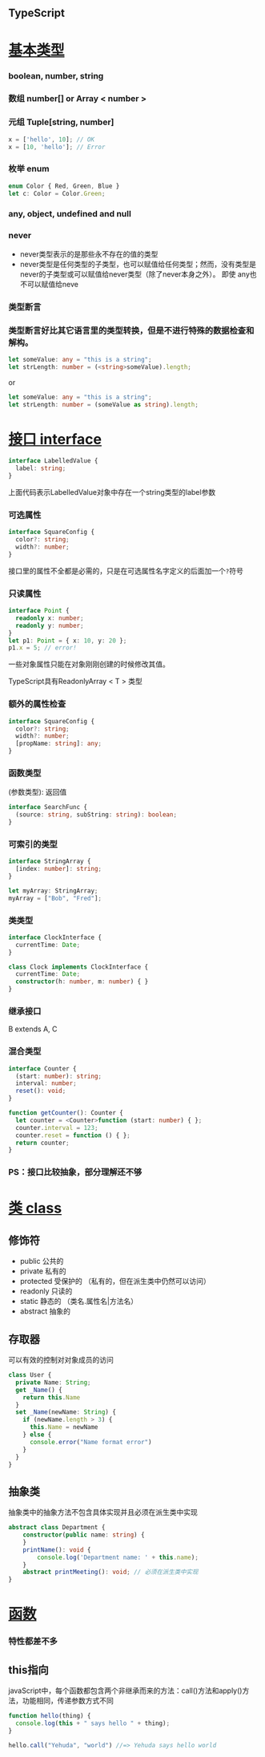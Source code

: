 ## TypeScript

# [基本类型](https://www.tslang.cn/docs/handbook/basic-types.html)
### boolean, number, string 
### 数组 number[] or Array < number > 
### 元组 Tuple[string, number]
~~~typescript
x = ['hello', 10]; // OK
x = [10, 'hello']; // Error
~~~
### 枚举 enum
~~~typescript
enum Color { Red, Green, Blue }
let c: Color = Color.Green;
~~~
### any, object, undefined and null

### never
  - never类型表示的是那些永不存在的值的类型
  - never类型是任何类型的子类型，也可以赋值给任何类型；然而，没有类型是never的子类型或可以赋值给never类型（除了never本身之外）。 即使 any也不可以赋值给neve

### 类型断言
### 类型断言好比其它语言里的类型转换，但是不进行特殊的数据检查和解构。
``` typescript
let someValue: any = "this is a string";
let strLength: number = (<string>someValue).length;
```
or
  ``` typescript
let someValue: any = "this is a string";
let strLength: number = (someValue as string).length;
```
# [接口 interface](https://www.tslang.cn/docs/handbook/interfaces.html)
~~~typescript
interface LabelledValue {
  label: string;
}
~~~
  上面代码表示LabelledValue对象中存在一个string类型的label参数
### 可选属性
~~~typescript
interface SquareConfig {
  color?: string;
  width?: number;
}
~~~
  接口里的属性不全都是必需的，只是在可选属性名字定义的后面加一个`?`符号

### 只读属性
~~~typescript
interface Point {
  readonly x: number;
  readonly y: number;
}
let p1: Point = { x: 10, y: 20 };
p1.x = 5; // error!
~~~
  一些对象属性只能在对象刚刚创建的时候修改其值。

TypeScript具有ReadonlyArray < T > 类型
### 额外的属性检查
~~~typescript
interface SquareConfig {
  color?: string;
  width?: number;
  [propName: string]: any;
}
~~~ 
### 函数类型
  (参数类型): 返回值
~~~typescript
interface SearchFunc {
  (source: string, subString: string): boolean;
}
~~~
### 可索引的类型
~~~typescript
interface StringArray {
  [index: number]: string;
}

let myArray: StringArray;
myArray = ["Bob", "Fred"];
~~~
### 类类型
~~~typescript
interface ClockInterface {
  currentTime: Date;
}

class Clock implements ClockInterface {
  currentTime: Date;
  constructor(h: number, m: number) { }
}
~~~
### 继承接口
B extends A, C
### 混合类型
~~~typescript
interface Counter {
  (start: number): string;
  interval: number;
  reset(): void;
}

function getCounter(): Counter {
  let counter = <Counter>function (start: number) { };
  counter.interval = 123;
  counter.reset = function () { };
  return counter;
}
~~~
### PS：接口比较抽象，部分理解还不够
# [类 class](https://www.tslang.cn/docs/handbook/classes.html)
  ## 修饰符
- public 公共的
- private 私有的
- protected 受保护的 （私有的，但在派生类中仍然可以访问）
- readonly 只读的
- static 静态的 （类名.属性名|方法名）
- abstract 抽象的
## 存取器
可以有效的控制对对象成员的访问
~~~typescript
class User {
  private Name: String;
  get _Name() {
    return this.Name
  }
  set _Name(newName: String) {
    if (newName.length > 3) {
      this.Name = newName
    } else {
      console.error("Name format error")
    }
  }
}
~~~
## 抽象类
抽象类中的抽象方法不包含具体实现并且必须在派生类中实现
~~~typescript
abstract class Department {
    constructor(public name: string) {
    }
    printName(): void {
        console.log('Department name: ' + this.name);
    }
    abstract printMeeting(): void; // 必须在派生类中实现
}
~~~
# [函数](https://www.tslang.cn/docs/handbook/functions.html)
### 特性都差不多
## this指向
javaScript中，每个函数都包含两个非继承而来的方法：call()方法和apply()方法，功能相同，传递参数方式不同
~~~javaScript
function hello(thing) {
  console.log(this + " says hello " + thing);
}

hello.call("Yehuda", "world") //=> Yehuda says hello world
~~~